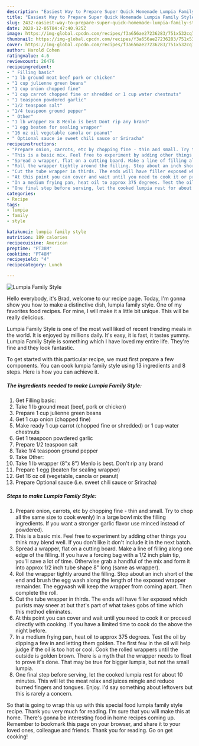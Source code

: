 ```yaml
---
description: "Easiest Way to Prepare Super Quick Homemade Lumpia Family Style"
title: "Easiest Way to Prepare Super Quick Homemade Lumpia Family Style"
slug: 2432-easiest-way-to-prepare-super-quick-homemade-lumpia-family-style
date: 2020-12-05T04:47:40.925Z
image: https://img-global.cpcdn.com/recipes/f3a656ae27236283/751x532cq70/lumpia-family-style-recipe-main-photo.jpg
thumbnail: https://img-global.cpcdn.com/recipes/f3a656ae27236283/751x532cq70/lumpia-family-style-recipe-main-photo.jpg
cover: https://img-global.cpcdn.com/recipes/f3a656ae27236283/751x532cq70/lumpia-family-style-recipe-main-photo.jpg
author: Harold Cohen
ratingvalue: 4.6
reviewcount: 26476
recipeingredient:
- " Filling basic"
- "1 lb ground meat beef pork or chicken"
- "1 cup julienne green beans"
- "1 cup onion chopped fine"
- "1 cup carrot chopped fine or shredded or 1 cup water chestnuts"
- "1 teaspoon powdered garlic"
- "1/2 teaspoon salt"
- "1/4 teaspoon ground pepper"
- " Other"
- "1 lb wrapper 8x 8 Menlo is best Dont rip any brand"
- "1 egg beaten for sealing wrapper"
- "16 oz oil vegetable canola or peanut"
- " Optional sauce ie sweet chili sauce or Sriracha"
recipeinstructions:
- "Prepare onion, carrots, etc by chopping fine - thin and small. Try to chop all the same size to cook evenly) In a large bowl mix the filling ingredients. If you want a stronger garlic flavor use minced instead of powdered)."
- "This is a basic mix. Feel free to experiment by adding other things you think may blend well. If you don&#39;t like it don&#39;t include it in the next batch."
- "Spread a wrapper, flat on a cutting board. Make a line of filling along one edge of the filling. If you have a forcing bag with a 1/2 inch plain tip, you&#39;ll save a lot of time. Otherwise grab a handful of the mix and form it into approx 1/2 inch tube shape 8&#34; long (same as wrapper)."
- "Roll the wrapper tightly around the filling. Stop about an inch short of the end and brush the egg wash along the length of the exposed wrapper remainder. The eggwash will keep the wrapper from coming apart. Then complete the roll."
- "Cut the tube wrapper in thirds. The ends will have filler exposed which purists may sneer at but that&#39;s part of what takes gobs of time which this method eliminates."
- "At this point you can cover and wait until you need to cook it or proceed directly with cooking. If you have a limited time to cook do the above the night before."
- "In a medium frying pan, heat oil to approx 375 degrees. Test the oil by dipping a few in and letting them golden. The first few in the oil will help judge if the oil is too hot or cool. Cook the rolled wrappers until the outside is golden brown. There is a myth that the wrapper needs to float to prove it&#39;s done. That may be true for bigger lumpia, but not the small lumpia."
- "One final step before serving, let the cooked lumpia rest for about 10 minutes. This will let the meat relax and juices mingle and reduce burned fingers and tongues. Enjoy. I&#39;d say something about leftovers but this is rarely a concern."
categories:
- Recipe
tags:
- lumpia
- family
- style

katakunci: lumpia family style 
nutrition: 189 calories
recipecuisine: American
preptime: "PT38M"
cooktime: "PT48M"
recipeyield: "4"
recipecategory: Lunch

---
```



![Lumpia Family Style](https://img-global.cpcdn.com/recipes/f3a656ae27236283/751x532cq70/lumpia-family-style-recipe-main-photo.jpg)

Hello everybody, it's Brad, welcome to our recipe page. Today, I'm gonna show you how to make a distinctive dish, lumpia family style. One of my favorites food recipes. For mine, I will make it a little bit unique. This will be really delicious.



Lumpia Family Style is one of the most well liked of recent trending meals in the world. It is enjoyed by millions daily. It's easy, it is fast, it tastes yummy. Lumpia Family Style is something which I have loved my entire life. They're fine and they look fantastic.


To get started with this particular recipe, we must first prepare a few components. You can cook lumpia family style using 13 ingredients and 8 steps. Here is how you can achieve it.

<!--inarticleads1-->

##### The ingredients needed to make Lumpia Family Style:

1. Get  Filling basic:
1. Take 1 lb ground meat (beef, pork or chicken)
1. Prepare 1 cup julienne green beans
1. Get 1 cup onion (chopped fine)
1. Make ready 1 cup carrot (chopped fine or shredded) or 1 cup water chestnuts
1. Get 1 teaspoon powdered garlic
1. Prepare 1/2 teaspoon salt
1. Take 1/4 teaspoon ground pepper
1. Take  Other:
1. Take 1 lb wrapper (8&#34;x 8&#34;) Menlo is best. Don&#39;t rip any brand
1. Prepare 1 egg (beaten for sealing wrapper)
1. Get 16 oz oil (vegetable, canola or peanut)
1. Prepare  Optional sauce (i.e. sweet chili sauce or Sriracha)




<!--inarticleads2-->

##### Steps to make Lumpia Family Style:

1. Prepare onion, carrots, etc by chopping fine - thin and small. Try to chop all the same size to cook evenly) In a large bowl mix the filling ingredients. If you want a stronger garlic flavor use minced instead of powdered).
1. This is a basic mix. Feel free to experiment by adding other things you think may blend well. If you don&#39;t like it don&#39;t include it in the next batch.
1. Spread a wrapper, flat on a cutting board. Make a line of filling along one edge of the filling. If you have a forcing bag with a 1/2 inch plain tip, you&#39;ll save a lot of time. Otherwise grab a handful of the mix and form it into approx 1/2 inch tube shape 8&#34; long (same as wrapper).
1. Roll the wrapper tightly around the filling. Stop about an inch short of the end and brush the egg wash along the length of the exposed wrapper remainder. The eggwash will keep the wrapper from coming apart. Then complete the roll.
1. Cut the tube wrapper in thirds. The ends will have filler exposed which purists may sneer at but that&#39;s part of what takes gobs of time which this method eliminates.
1. At this point you can cover and wait until you need to cook it or proceed directly with cooking. If you have a limited time to cook do the above the night before.
1. In a medium frying pan, heat oil to approx 375 degrees. Test the oil by dipping a few in and letting them golden. The first few in the oil will help judge if the oil is too hot or cool. Cook the rolled wrappers until the outside is golden brown. There is a myth that the wrapper needs to float to prove it&#39;s done. That may be true for bigger lumpia, but not the small lumpia.
1. One final step before serving, let the cooked lumpia rest for about 10 minutes. This will let the meat relax and juices mingle and reduce burned fingers and tongues. Enjoy. I&#39;d say something about leftovers but this is rarely a concern.




So that is going to wrap this up with this special food lumpia family style recipe. Thank you very much for reading. I'm sure that you will make this at home. There's gonna be interesting food in home recipes coming up. Remember to bookmark this page on your browser, and share it to your loved ones, colleague and friends. Thank you for reading. Go on get cooking!
